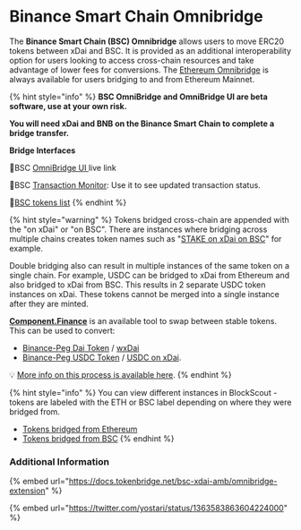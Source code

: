 # Binance Smart Chain Omnibridge

The **Binance Smart Chain \(BSC\) Omnibridge** allows users to move ERC20 tokens between xDai and BSC. It is provided as an additional interoperability option for users looking to access cross-chain resources and take advantage of lower fees for conversions. The [Ethereum Omnibridge](../omnibridge.md) is always available for users bridging to and from Ethereum Mainnet.

{% hint style="info" %}
**BSC OmniBridge and OmniBridge UI are beta software, use at your own risk.**

**You will need xDai and BNB on the Binance Smart Chain to complete a bridge transfer.**

**Bridge Interfaces**

🌉BSC [OmniBridge UI ](https://bsc-to-xdai-omnibridge.web.app/)live link  
  
🌉BSC [Transaction Monitor](https://alm-bsc-xdai.herokuapp.com/): Use it to see updated transaction status.

🌉[BSC tokens list](https://blockscout.com/poa/xdai/bridged-tokens/bsc)
{% endhint %}

{% hint style="warning" %}
Tokens bridged cross-chain are appended with the "on xDai" or "on BSC". There are instances where bridging across multiple chains creates token names such as "[STAKE on xDai on BSC](https://www.bscscan.com/token/0x24e5cf4a0577563d4e7761d14d53c8d0b504e337)" for example.   

Double bridging also can result in multiple instances of the same token on a single chain. For example, USDC can be bridged to xDai from Ethereum and also bridged to xDai from BSC. This results in 2 separate USDC token instances on xDai. These tokens cannot be merged into a single instance after they are minted. 

[**Component.Finance**](https://xdai.component.finance/) is an available tool to swap between stable tokens. This can be used to convert:

* [Binance-Peg Dai Token](https://bscscan.com/token/0x1af3f329e8be154074d8769d1ffa4ee058b1dbc3) / [wxDai](https://blockscout.com/poa/xdai/tokens/0xe91D153E0b41518A2Ce8Dd3D7944Fa863463a97d/token-transfers)
* [Binance-Peg USDC Token](https://blockscout.com/poa/xdai/tokens/0xD10Cc63531a514BBa7789682E487Add1f15A51E2/token-transfers) / [USDC on xDai](https://blockscout.com/poa/xdai/tokens/0xDDAfbb505ad214D7b80b1f830fcCc89B60fb7A83/token-transfers). 

💡 [More info on this process is available here](dai-token-on-xdai-bsc.md). 
{% endhint %}

{% hint style="info" %}
You can view different instances in BlockScout - tokens are labeled with the ETH or BSC label depending on where they were bridged from.

* [Tokens bridged from Ethereum](https://blockscout.com/poa/xdai/bridged-tokens/eth)
* [Tokens bridged from BSC](https://blockscout.com/poa/xdai/bridged-tokens/bsc)
{% endhint %}

### Additional Information

{% embed url="https://docs.tokenbridge.net/bsc-xdai-amb/omnibridge-extension" %}

{% embed url="https://twitter.com/yostari/status/1363583863604224000" %}





